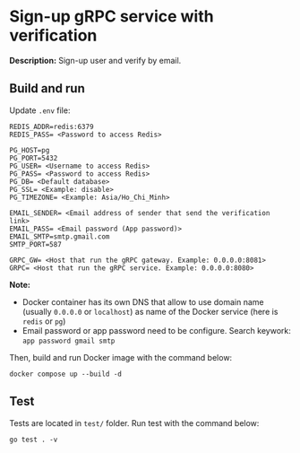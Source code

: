 # Sign-up gRPC service with verification

**Description:** Sign-up user and verify by email.

## Build and run

Update `.env` file:

```dosini
REDIS_ADDR=redis:6379
REDIS_PASS= <Password to access Redis>

PG_HOST=pg
PG_PORT=5432
PG_USER= <Username to access Redis>
PG_PASS= <Password to access Redis>
PG_DB= <Default database>
PG_SSL= <Example: disable>
PG_TIMEZONE= <Example: Asia/Ho_Chi_Minh>

EMAIL_SENDER= <Email address of sender that send the verification link>
EMAIL_PASS= <Email password (App password)>
EMAIL_SMTP=smtp.gmail.com
SMTP_PORT=587

GRPC_GW= <Host that run the gRPC gateway. Example: 0.0.0.0:8081>
GRPC= <Host that run the gRPC service. Example: 0.0.0.0:8080>
```

**Note:** 
* Docker container has its own DNS that allow to use domain name (usually `0.0.0.0` or `localhost`) as name of the Docker service (here is `redis` or `pg`)
* Email password or app password need to be configure. Search keywork: `app password gmail smtp`

Then, build and run Docker image with the command below:

```docker compose up --build -d```

## Test

Tests are located in `test/` folder. Run test with the command below:

```go test . -v```